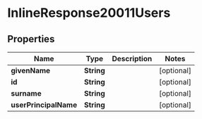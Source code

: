 # InlineResponse20011Users

## Properties
Name | Type | Description | Notes
------------ | ------------- | ------------- | -------------
**givenName** | **String** |  |  [optional]
**id** | **String** |  |  [optional]
**surname** | **String** |  |  [optional]
**userPrincipalName** | **String** |  |  [optional]
